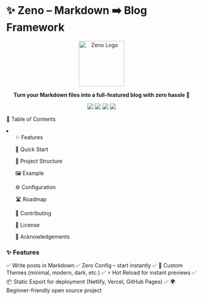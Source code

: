 # ✨ Zeno – Markdown ➡️ Blog Framework
<p align="center"> <img src="docs/images/logo.png" alt="Zeno Logo" width="120"/> </p> <p align="center"> <b>Turn your Markdown files into a full-featured blog with zero hassle 🚀</b> </p> <p align="center"> <a href="LICENSE"><img src="https://img.shields.io/badge/License-MIT-blue.svg"></a> <img src="https://img.shields.io/badge/Node-%3E=18-green"> <img src="https://img.shields.io/badge/PRs-Welcome-brightgreen"> <img src="https://img.shields.io/github/stars/mine3krish/zeno?style=social"> </p>

📑 Table of Contents
<li>
<ul> ✨ Features </ul>
<ul> 🚀 Quick Start </ul> 
<ul> 📂 Project Structure </ul> 
<ul> 🖼 Example </ul> 
<ul> ⚙️ Configuration </ul> 
<ul> 🛣 Roadmap </ul> 
<ul> 🤝 Contributing </ul> 
<ul> 📜 License </ul> 
<ul> 🙌 Acknowledgements </ul> 
</li>

<h3>✨ Features</h3>

✅ Write posts in Markdown
✅ Zero Config – start instantly
✅ 🎨 Custom Themes (minimal, modern, dark, etc.)
✅ ⚡ Hot Reload for instant previews
✅ 📦 Static Export for deployment (Netlify, Vercel, GitHub Pages)
✅ 🌍 Beginner-friendly open source project